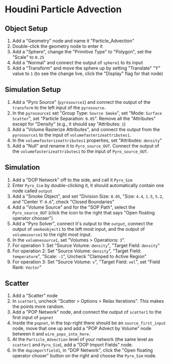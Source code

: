 # Houdini Particle Advection

## Object Setup

1. Add a "Geometry" node and name it "Particle_Advection"
2. Double-click the geometry node to enter it
3. Add a "Sphere", change the "Primitive Type" to "Polygon", set the "Scale" to `0.25`
4. Add a "Normal" and connect the output of `sphere1` to its input
5. Add a "Transform" and move the sphere up by setting "Translate" "Y" value to `1` (to see the change live, click the "Display" flag for that node)

## Simulation Setup

1. Add a "Pyro Source" (`pyrosource1`) and connect the output of the `transform` to the left input of the `pyrosource`.
2. In the `pyrosource1` set "Group Type: `Source Smoke`", set "Mode: `Surface Scatter`", set "Particle Separation: `0.05`". Remove all the "Attributes" except for "Density" (e.g., it should say "Attributes: `1`)
3. Add a "Volume Rasterize Attributes", and connect the output from the `pyrosource1` to the input of `volumefasterizeattributes1`.
4. In the `volumefasterizeattributes1` properties, set "Attributes: `density`"
5. Add a "Null" and rename it to `Pyro_source_OUT`. Connect the output of the `volumefasterizeattributes1` to the input of `Pyro_source_OUT`.

## Simulation

1. Add a "DOP Network" off to the side, and call it `Pyro_Sim`
2. Enter `Pyro_Sim` by double-clicking it, it should automatically contain one node called `output`
3. Add a "Smoke Object", and set "Division Size: `0.05`, "Size: `4.4`, `1.5`, `5.2`, and "Center Y: `0.6`", check "Closed Boundaries"
4. Add a "Volume Source" and for the "SOP Path", select the `Pyro_source_OUT` (click the icon to the right that says "Open floating operator chooser")
5. Add a "Pyro Solver", connect it's output to the `output`, connect the output of `smokeobject1` to the left most input, and the output of `volumesource1` to the right most input.
6. In the `volumnesource1`, set "Volumes > Operations: `3`".
7. For operation 1: Set "Source Volume: `density`", "Target Field: `density`" 
8. For operation 2: Set "Source Volume: `density`", "Target Field: `temperature`", "Scale: `-1`", Uncheck "Clamped to Active Region"
9. For operation 3: Set "Source Volume: `v`", "Target Field: `vel`", set "Field Rank: `Vector`"

## Scatter

1. Add a "Scatter" node
2. In `scatter1`, uncheck "Scatter > Options > Relax Iterations". This makes the points more random.
3. Add a "POP Network" node, and connect the output of `scatter1` to the first input of `popnet`
4. Inside the `popnet`, in the top-right there should be an `source_first_input` node, move that one up and add a "POP Advect by Volume" node between it and `wire_pops_into_here`.
5. At the `Particle_Advection` level of your network (the same level as `scatter1` and `Pyro_Sim`), add a "DOP Import Fields" node.
6. In the `dopimportfield1`, in "DOP Network", click the "Open floating operator chooer" button on the right and choose the `Pyro_Sim` node.